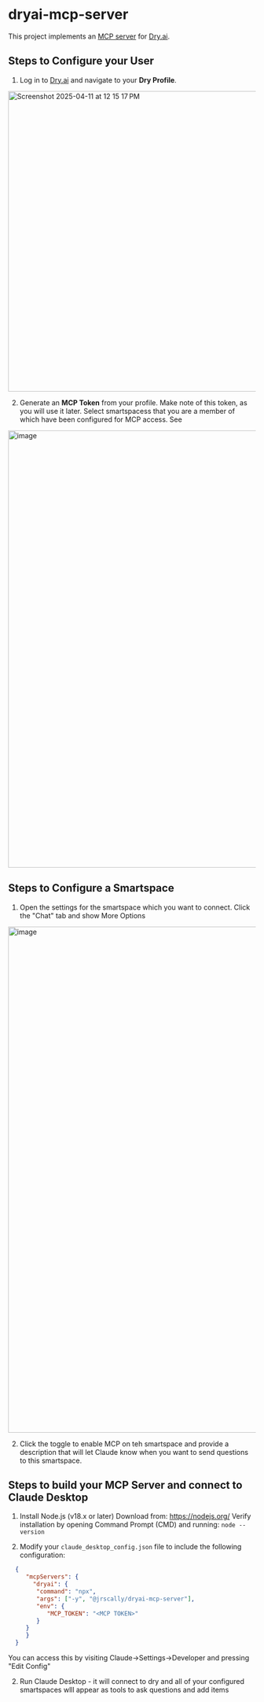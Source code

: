 # dryai-mcp-server

This project implements an [MCP server](https://spec.modelcontextprotocol.io/) for [Dry.ai](https://dry.ai).

## Steps to Configure your User

1. Log in to [Dry.ai](https://dry.ai) and navigate to your **Dry Profile**.
<img width="611" alt="Screenshot 2025-04-11 at 12 15 17 PM" src="https://github.com/user-attachments/assets/462d5e88-97f0-4f87-8e64-1e75c07bb8a8" />

2. Generate an **MCP Token** from your profile. Make note of this token, as you will use it later. Select smartspacess that you are a member of
    which have been configured for MCP access. See 
   
<img width="889" alt="image" src="https://github.com/user-attachments/assets/5ecc2bde-61e6-491b-8858-ce2f5e8a8eb8" />

## Steps to Configure a Smartspace

1. Open the settings for the smartspace which you want to connect. Click the "Chat" tab and show More Options
<img width="1029" alt="image" src="https://github.com/user-attachments/assets/dfa4c2c0-d1ac-495f-b2a0-50995b3c2df7" />

2. Click the toggle to enable MCP on teh smartspace and provide a description that will let Claude know when you want to send questions to this smartspace.

## Steps to build your MCP Server and connect to Claude Desktop

1. Install Node.js (v18.x or later)
   Download from: https://nodejs.org/
   Verify installation by opening Command Prompt (CMD) and running:
   ```node --version```

2. Modify your `claude_desktop_config.json` file to include the following configuration:
 ```json
   {
      "mcpServers": {
        "dryai": {
         "command": "npx",
         "args": ["-y", "@jrscally/dryai-mcp-server"],
         "env": {
            "MCP_TOKEN": "<MCP TOKEN>"
         }
      }
      }
   }
   ```
You can access this by visiting Claude->Settings->Developer and pressing "Edit Config" 

2. Run Claude Desktop - it will connect to dry and all of your configured smartspaces wlll appear as tools to ask questions and add items

